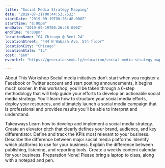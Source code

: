 ```yaml
---
title: "Social Media Strategy Mapping"
date: "2019-07-31T00:44:53.753Z"
startDate: "2019-09-19T00:26:48.000Z"
startTime: "6:00pm"
endDate: "2019-09-19T00:26:48.000Z"
endTime: "8:00pm"
locationName: "GA Chicago @ Rent 24"
locationStreet: "444 N Wabash Ave, 5th floor"
locationCity: "Chicago"
locationState: "IL"
cost: "$60"
eventUrl: "https://generalassemb.ly/education/social-media-strategy-mapping/chicago/78029"

---
```


About This Workshop
Social media initiatives don’t start when you register a Facebook or Twitter account and start posting announcements, it begins much sooner. In this workshop, you’ll be taken through a 6-step methodology that will help guide your efforts to develop an actionable social media strategy. You’ll learn how to structure your social media efforts, deploy your resources, and ultimately launch a social media campaign that is professional and provides results you’ll be able to interpret and understand.

Takeaways
Learn how to develop and implement a social media strategy.
Create an elevator pitch that clearly defines your brand, audience, and key differentiator.
Define and track the KPIs most relevant to your business.
Describe the difference between major social media platforms.
Identify which platforms to use for your business.
Explain the difference between publishing, listening, and reporting tools.
Create a weekly content calendar for your business.
Preparation
None! Please bring a laptop to class, along with a notepad and pen.



